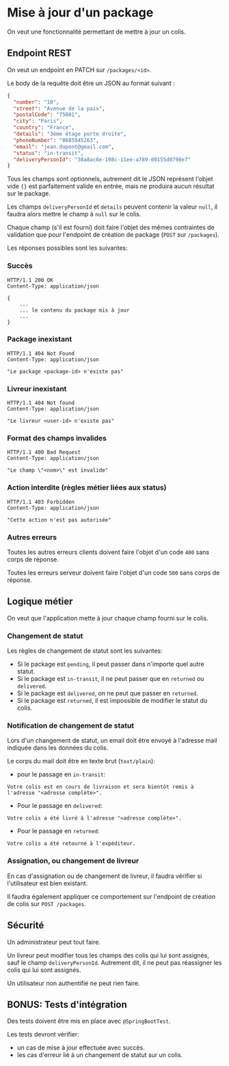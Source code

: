 # Mise à jour d'un package

On veut une fonctionnalité permettant de mettre à jour un colis.

## Endpoint REST

On veut un endpoint en PATCH sur `/packages/<id>`.

Le body de la requête doit être un JSON au format suivant :

```json
{
  "number": "10",
  "street": "Avenue de la paix",
  "postalCode": "75001",
  "city": "Paris",
  "country": "France",
  "details": "3ème étage porte droite",
  "phoneNumber": "0685945263",
  "email": "jean.dupont@gmail.com",
  "status": "in-transit",
  "deliveryPersonId": "38a8ac6e-198c-11ee-a789-00155d0798e7"
}
```

Tous les champs sont optionnels, autrement dit le JSON représent l'objet vide `{}` est parfaitement valide en entrée, mais ne produira aucun résultat sur le package.

Les champs `deliveryPersonId` et `details` peuvent contenir la valeur `null`, il faudra alors mettre le champ à `null` sur le colis.

Chaque champ (s'il est fourni) doit faire l'objet des mêmes contraintes de validation que pour l'endpoint de création de package (`POST` sur `/packages`).

Les réponses possibles sont les suivantes:

### Succès

```http
HTTP/1.1 200 OK
Content-Type: application/json

{
    ...
    ... le contenu du package mis à jour
    ...
}
```

### Package inexistant

```http
HTTP/1.1 404 Not Found
Content-Type: application/json

"Le package <package-id> n'existe pas"
```

### Livreur inexistant

```http
HTTP/1.1 404 Not found
Content-Type: application/json

"Le livreur <user-id> n'existe pas"
```

### Format des champs invalides

```http
HTTP/1.1 400 Bad Request
Content-Type: application/json

"Le champ \"<nom>\" est invalide"
```

### Action interdite (règles métier liées aux status)

```http
HTTP/1.1 403 Forbidden
Content-Type: application/json

"Cette action n'est pas autorisée"
```

### Autres erreurs

Toutes les autres erreurs clients doivent faire l'objet d'un code `400` sans corps de réponse.

Toutes les erreurs serveur doivent faire l'objet d'un code `500` sans corps de réponse.

## Logique métier

On veut que l'application mette à jour chaque champ fourni sur le colis.

### Changement de statut

Les règles de changement de statut sont les suivantes:

- Si le package est `pending`, il peut passer dans n'importe quel autre statut.
- Si le package est `in-transit`, il ne peut passer que en `returned` ou `delivered`.
- Si le package est `delivered`, on ne peut que passer en `returned`.
- Si le package est `returned`, il est impossible de modifier le statut du colis.

### Notification de changement de statut

Lors d'un changement de statut, un email doit être envoyé à l'adresse mail indiquée dans les données du colis.

Le corps du mail doit être en texte brut (`text/plain`):

- pour le passage en `in-transit`:

```
Votre colis est en cours de livraison et sera bientôt remis à l'adresse "<adresse complète>".
```

- Pour le passage en `delivered`:

```
Votre colis a été livré à l'adresse "<adresse complète>".
```

- Pour le passage en `returned`:

```
Votre colis a été retourné à l'expéditeur.
```

### Assignation, ou changement de livreur

En cas d'assignation ou de changement de livreur, il faudra vérifier si l'utilisateur est bien existant.

Il faudra également appliquer ce comportement sur l'endpoint de création de colis sur `POST /packages`.

## Sécurité

Un administrateur peut tout faire.

Un livreur peut modifier tous les champs des colis qui lui sont assignés, sauf le champ `deliveryPersonId`. Autrement dit, il ne peut pas réassigner les colis qui lui sont assignés.

Un utilisateur non authentifié ne peut rien faire.

## BONUS: Tests d'intégration

Des tests doivent être mis en place avec `@SpringBootTest`.

Les tests devront vérifier: 

- un cas de mise à jour effectuée avec succès.
- les cas d'erreur lié à un changement de statut sur un colis.
